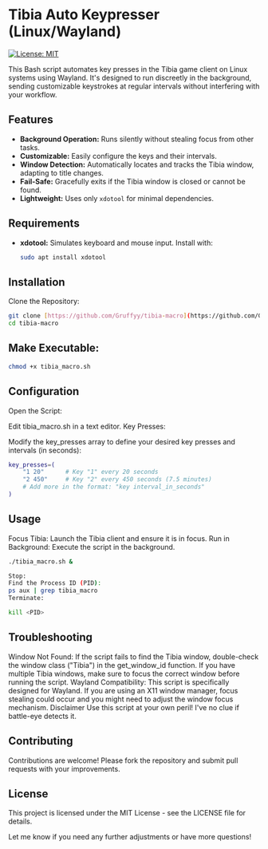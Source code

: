 # Tibia Auto Keypresser (Linux/Wayland)

[![License: MIT](https://img.shields.io/badge/License-MIT-yellow.svg)](https://opensource.org/licenses/MIT)

This Bash script automates key presses in the Tibia game client on Linux systems using Wayland. It's designed to run discreetly in the background, sending customizable keystrokes at regular intervals without interfering with your workflow.

## Features

- **Background Operation:** Runs silently without stealing focus from other tasks.
- **Customizable:** Easily configure the keys and their intervals.
- **Window Detection:** Automatically locates and tracks the Tibia window, adapting to title changes.
- **Fail-Safe:** Gracefully exits if the Tibia window is closed or cannot be found.
- **Lightweight:** Uses only `xdotool` for minimal dependencies.

## Requirements

- **xdotool:** Simulates keyboard and mouse input. Install with:
  ```bash
  sudo apt install xdotool

## Installation
Clone the Repository:
```bash
git clone [https://github.com/Gruffyy/tibia-macro](https://github.com/Gruffyy/tibia-macro.git) 
cd tibia-macro
```
## Make Executable:
```bash
chmod +x tibia_macro.sh
```
## Configuration
Open the Script:

Edit tibia_macro.sh in a text editor.
Key Presses:

Modify the key_presses array to define your desired key presses and intervals (in seconds):
```bash
key_presses=(
    "1 20"      # Key "1" every 20 seconds
    "2 450"     # Key "2" every 450 seconds (7.5 minutes)
    # Add more in the format: "key interval_in_seconds"
)
```
## Usage
Focus Tibia: Launch the Tibia client and ensure it is in focus.
Run in Background: Execute the script in the background.
```bash
./tibia_macro.sh &

Stop:
Find the Process ID (PID):
ps aux | grep tibia_macro
Terminate:

kill <PID> 
```
## Troubleshooting
Window Not Found: If the script fails to find the Tibia window, double-check the window class ("Tibia") in the get_window_id function. If you have multiple Tibia windows, make sure to focus the correct window before running the script.
Wayland Compatibility: This script is specifically designed for Wayland. If you are using an X11 window manager, focus stealing could occur and you might need to adjust the window focus mechanism.
Disclaimer
Use this script at your own peril! I've no clue if battle-eye detects it.  

## Contributing
Contributions are welcome! Please fork the repository and submit pull requests with your improvements.

## License
This project is licensed under the MIT License - see the LICENSE file for details.


Let me know if you need any further adjustments or have more questions!
